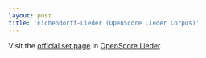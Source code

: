 ```yaml
---
layout: post
title: 'Eichendorff-Lieder (OpenScore Lieder Corpus)'
---
```


Visit the [official set page] in [OpenScore Lieder].

[official set page]: https://musescore.com/openscore-lieder-corpus/sets/5013942
[OpenScore Lieder]: https://musescore.com/openscore-lieder-corpus

